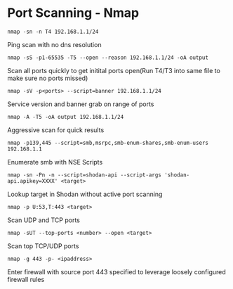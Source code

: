 # Port Scanning - Nmap

```
nmap -sn -n T4 192.168.1.1/24
```

Ping scan with no dns resolution

```
nmap -sS -p1-65535 -T5 --open --reason 192.168.1.1/24 -oA output
```

Scan all ports quickly to get initital ports open(Run T4/T3 into same file to make sure no ports missed)

```
nmap -sV -p<ports> --script=banner 192.168.1.1/24
```

Service version and banner grab on range of ports

```
nmap -A -T5 -oA output 192.168.1.1/24
```

Aggressive scan for quick results

```
nmap -p139,445 --script=smb,msrpc,smb-enum-shares,smb-enum-users 192.168.1.1
```

Enumerate smb with NSE Scripts

```
nmap -sn -Pn -n --script=shodan-api --script-args 'shodan-api.apikey=XXXX' <target>
```

Lookup target in Shodan without active port scanning

```
nmap -p U:53,T:443 <target>
```

Scan UDP and TCP ports

```
nmap -sUT --top-ports <number> --open <target>
```

Scan top TCP/UDP ports

```
nmap -g 443 -p- <ipaddress>
```

Enter firewall with source port 443 specified to leverage loosely configured firewall rules
